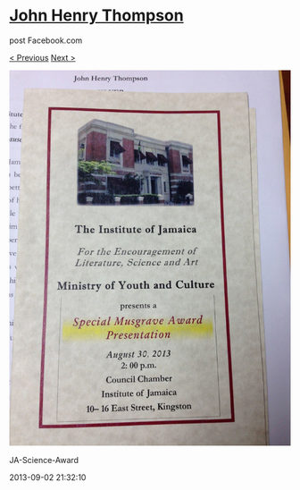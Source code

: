 # [John Henry Thompson](../README.md)
post Facebook.com

[< Previous](2013-09-02-50.md) [Next >](2013-08-29-1.md)

[![](../media/2013-09-02/JA-Science-Award-40.jpg)](../README.md)

JA-Science-Award

2013-09-02 21:32:10